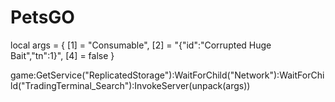 # PetsGO
local args = {
    [1] = "Consumable",
    [2] = "{\"id\":\"Corrupted Huge Bait\",\"tn\":1}",
    [4] = false
}

game:GetService("ReplicatedStorage"):WaitForChild("Network"):WaitForChild("TradingTerminal_Search"):InvokeServer(unpack(args))
